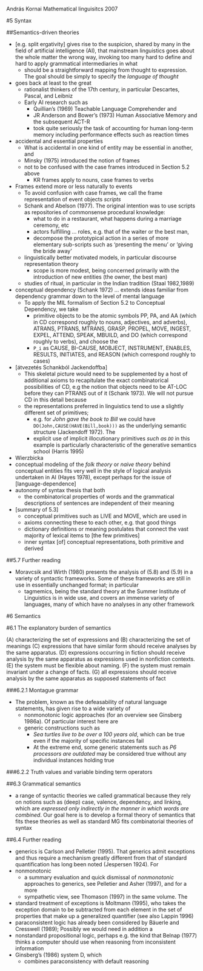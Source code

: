 András Kornai
Mathematical linguisitcs
2007

#5 Syntax

##Semantics-driven theories

* [e.g. split ergativity] gives rise to the suspicion, shared by many in the
  field of artificial intelligence (AI), that mainstream linguistics goes about
  the whole matter the wrong way, invoking too many hard to define and hard to
  apply grammatical intermediaries in what
  * should be a straightforward mapping from thought to expression.  The goal
    should be simply to specify the _language of thought_
* goes back at least to the great
  * rationalist thinkers of the 17th century, in particular Descartes, Pascal,
    and Leibniz
  * Early AI research such as
    * Quillian’s (1969) Teachable Language Comprehender and
    * JR Anderson and Bower’s (1973) Human Associative Memory and
      the subsequent ACT-R
    * took quite seriously the task of accounting for human long-term memory
      including performance effects such as reaction times
* accidental and essential properties
  * What is accidental in one kind of entity may be essential in another, and
  * Minsky (1975) introduced the notion of frames
  * not to be confused with the case frames introduced in Section 5.2 above
    * KR frames apply to nouns, case frames to verbs
* Frames extend more or less naturally to events
  * To avoid confusion with case frames, we call the frame representation of
    event objects _scripts_
  * Schank and Abelson (1977). The original intention was to use scripts as
    repositories of commonsense procedural knowledge:
    * what to do in a restaurant, what happens during a marriage ceremony, etc
    * actors fulfilling ... roles, e.g.  that of the waiter or the best man,
    * decompose the prototypical action in a series of more elementary
      sub-scripts such as ‘presenting the menu’ or ‘giving the bride away’
  * linguistically better motivated models, in particular discourse
    representation theory
    * scope is more modest, being concerned primarily with the introduction of
      new entities (the owner, the best man)
  * studies of ritual, in particular in the Indian tradition (Staal 1982,1989)
* conceptual dependency (Schank 1972) ... extends ideas familiar from
  dependency grammar down to the level of mental language
  * To apply the MIL formalism of Section 5.2 to Conceptual Dependency, we take
    * primitive objects to be the atomic symbols PP, PA, and AA (which in CD
      correspond roughly to nouns, adjectives, and adverbs), ATRANS, PTRANS,
      MTRANS, GRASP, PROPEL, MOVE, INGEST, EXPEL, ATTEND, SPEAK, MBUILD, and DO
      (which correspond roughly to verbs), and choose the
    * `P_i` as CAUSE, BI-CAUSE, MOBJECT, INSTRUMENT, ENABLES, RESULTS,
      INITIATES, and REASON (which correspond roughly to cases)
* [átvezetés Schankból Jackendoffba]
  * This skeletal picture would need to be supplemented by a host of additional
    axioms to recapitulate the exact combinatorical possibilities of CD, e.g
    the notion that objects need to be AT-LOC before they can PTRANS out of it
    (Schank 1973). We will not pursue CD in this detail because
  * the representations preferred in linguistics tend to use a slightly
    different set of primitives;
    * e.g. for _John gave the book to Bill_ we could have
      `DO(John,CAUSE(HAVE(Bill,book)))` as the underlying semantic structure
      (Jackendoff 1972). The
    * explicit use of implicit illocutionary primitives _such as `DO`_ in this
      example is particularly characteristic of the generative semantics school
      (Harris 1995)
* Wierzbicka
* conceptual modeling of the _folk theory_ or _naive theory_ behind conceptual
  entities fits very well in the style of logical analysis undertaken in AI
  (Hayes 1978), except perhaps for the issue of [language-dependence]
* autonomy of syntax thesis that both
  * the combinatorical properties of words and the grammatical descriptions of
    sentences are independent of their meaning
* [summary of 5.3]
  * conceptual primitives such as LIVE and MOVE, which are used in
  * axioms connecting these to each other, e.g. that good things
  * dictionary definitions or meaning postulates that
    connect the vast majority of lexical items to [the few primitives]
  * inner syntax [of] conceptual representations, both primitive and derived

##5.7 Further reading

* Moravcsik and Wirth (1980) presents the analysis of (5.8) and (5.9) in a
  variety of syntactic frameworks. Some of these frameworks are still in use in
  essentially unchanged format; in particular
  * tagmemics, being the standard theory at the Summer Institute of Linguistics
    is in wide use, and covers an immense variety of languages, many of which
    have no analyses in any other framework

#6 Semantics

#6.1 The explanatory burden of semantics

(A) characterizing the set of expressions and (B) characterizing the set of
meanings (C) expressions that have similar form should receive analyses by the
same apparatus.  (D) expressions occurring in fiction should receive analysis
by the same apparatus as expressions used in nonfiction contexts.  (E) the
system must be flexible about naming.  (F) the system must remain invariant
under a change of facts.  (G) all expressions should receive analysis by the
same apparatus as supposed statements of fact

###6.2.1 Montague grammar

* The problem, known as the defeasability of natural language statements, has
  given rise to a wide variety of
  * nonmonotonic logic approaches (for an overview see Ginsberg 1986a). Of
    particular interest here are
  * generic constructions such as
    * _Sea turtles live to be over a 100 years old_, which can be true even if
      the majority of specific instances fail
    * At the extreme end, some generic statements such as _P6 processors are
      outdated_ may be considered true without any individual instances holding
      true

###6.2.2 Truth values and variable binding term operators

##6.3 Grammatical semantics

* a range of syntactic theories we called grammatical because they rely on
  notions such as (deep) case, valence, dependency, and linking, which are
  _expressed only indirectly in the manner in which words are combined_. Our
  goal here is to develop a formal theory of semantics that fits these theories
  as well as standard MG fits combinatorial theories of syntax

##6.4 Further reading

* generics is Carlson and Pelletier (1995). That generics admit exceptions
  and thus require a mechanism greatly different from that of standard
  quantification has long been noted (Jespersen 1924). For
* nonmonotonic
  * a summary evaluation and quick dismissal of _nonmonotonic_ approaches to
    generics, see Pelletier and Asher (1997), and for a more
  * sympathetic view, see Thomason (1997) in the same volume. The
* standard treatment of exceptions is Moltmann (1995), who takes the exception
  domain to be subtracted from each element in the set of properties that make
  up a generalized quantifier (see also Lappin 1996)
* paraconsistent logic has already been considered by Bäuerle and Cresswell
  (1989); Possibly we would need in addition a
* nonstandard propositional logic, perhaps e.g. the kind that Belnap (1977)
  thinks a computer should use when reasoning from inconsistent information
* Ginsberg’s (1986) system D, which
  * combines paraconsistency with default reasoning
